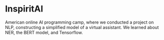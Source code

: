 # InspiritAI

American online AI programming camp, where we conducted a project on NLP, constructing a simplified model of a virtual assistant.
We learned about NER, the BERT model, and Tensorflow.
